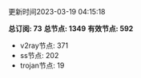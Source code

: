更新时间2023-03-19 04:15:18

**总订阅: 73**
**总节点: 1349**
**有效节点: 592**
- v2ray节点: 371
- ss节点: 202
- trojan节点: 19
